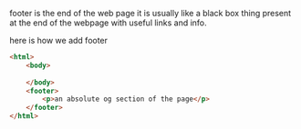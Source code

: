 footer is the end of the web page it is usually like a black box thing present at the end of the webpage with useful links and info.

here is how we add footer
```html
<html>
	<body>
		
	</body>
	<footer>
		<p>an absolute og section of the page</p>
	</footer>
</html>
```